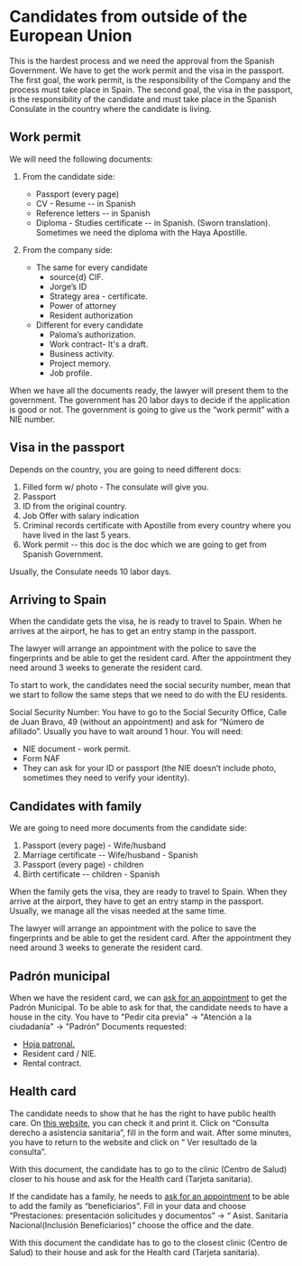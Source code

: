# Candidates from outside of the European Union
This is the hardest process and we need the approval from the Spanish Government. We have to get the work permit and the visa in the passport. The first goal, the work permit, is the responsibility of the Company and the process must take place in Spain. The second goal, the visa in the passport, is the responsibility of the candidate and must take place in the Spanish Consulate in the country where the candidate is living. 

## Work permit
We will need the following documents:

1. From the candidate side:
    * Passport (every page)
    * CV - Resume -- in Spanish
    * Reference letters -- in Spanish
    * Diploma - Studies certificate -- in Spanish. (Sworn translation). Sometimes we need the diploma with the Haya Apostille. 

2. From the company side:
    * The same for every candidate
      - source{d} CIF.
      - Jorge’s ID
      - Strategy area - certificate. 
      - Power of attorney
      - Resident authorization 
    * Different for every candidate
      - Paloma’s authorization. 
      - Work contract- It's a draft.
      - Business activity. 
      - Project memory.
      - Job profile. 

When we have all the documents ready, the lawyer will present them to the government. The government has 20 labor days to decide if the application is good or not. The government is going to give us the “work permit” with a NIE number.  


## Visa in the passport

Depends on the country, you are going to need different docs:
  1. Filled form w/ photo - The consulate will give you. 
  2. Passport
  3. ID from the original country.
  4. Job Offer with salary indication
  5. Criminal records certificate with Apostille from every country where you have lived in the last 5 years.
  6. Work permit -- this doc is the doc which we are going to get from Spanish Government.

Usually, the Consulate needs 10 labor days. 

## Arriving to Spain

When the candidate gets the visa, he is ready to travel to Spain. When he arrives at the airport, he has to get an entry stamp in the passport. 

The lawyer will arrange an appointment with the police to save the fingerprints and be able to get the resident card. After the appointment they need around 3 weeks to generate the resident card. 

To start to work, the candidates need the social security number, mean that we start to follow the same steps that we need to do with the EU residents. 

Social Security Number:
You have to go to the Social Security Office, Calle de Juan Bravo, 49 (without an appointment) and ask for “Número de afiliado”. Usually you have to wait around 1 hour. 
You will need:
  * NIE document - work permit.
  * Form NAF
  * They can ask for your ID or passport (the NIE doesn’t include photo, sometimes they need to verify your identity).


## Candidates with family

We are going to need more documents from the candidate side:
  1. Passport (every page) - Wife/husband
  2. Marriage certificate -- Wife/husband - Spanish
  3. Passport (every page) - children
  4. Birth certificate -- children - Spanish
  
When the family gets the visa, they are ready to travel to Spain. When they arrive at the airport, they have to get an entry stamp in the passport. 
Usually, we manage all the visas needed at the same time. 

The lawyer will arrange an appointment with the police to save the fingerprints and be able to get the resident card. After the appointment they need around 3 weeks to generate the resident card.


## Padrón municipal

When we have the resident card, we can [ask for an appointment](https://www-s.munimadrid.es/CitaNet/Concertar.do) to get the Padrón Municipal. To be able to ask for that, the candidate needs to have a house in the city. You have to "Pedir cita previa" → "Atención a la ciudadanía" → "Padrón"
Documents requested:
  * [Hoja patronal.](https://drive.google.com/file/d/0B6AGEF9RyVDxSTQ5cmpaRzBhd28/view)
  * Resident card / NIE.
  * Rental contract.


## Health card

The candidate needs to show that he has the right to have public health care. On [this website](https://w6.seg-social.es/das/Inicio), you can check it and print it. Click on “Consulta derecho a asistencia sanitaria”, fill in the form and wait. After some minutes, you have to return to the website and click on “ Ver resultado de la consulta”. 

With this document, the candidate has to go to the clinic (Centro de Salud) closer to his house and ask for the Health card (Tarjeta sanitaria).

If the candidate has a family, he needs to [ask for an appointment](https://w6.seg-social.es/ProsaInternetAnonimo/OnlineAccess?ARQ.SPM.ACTION=LOGIN&ARQ.SPM.APPTYPE=SERVICE&ARQ.IDAPP=XV106001) to be able to add the family as “beneficiarios”.  Fill in your data and choose “Prestaciones: presentación solicitudes y  documentos” → “ Asist. Sanitaria Nacional(Inclusión Beneficiarios)” choose the office and the date. 

With this document the candidate has to go to the closest clinic (Centro de Salud) to their house and ask for the Health card (Tarjeta sanitaria).


